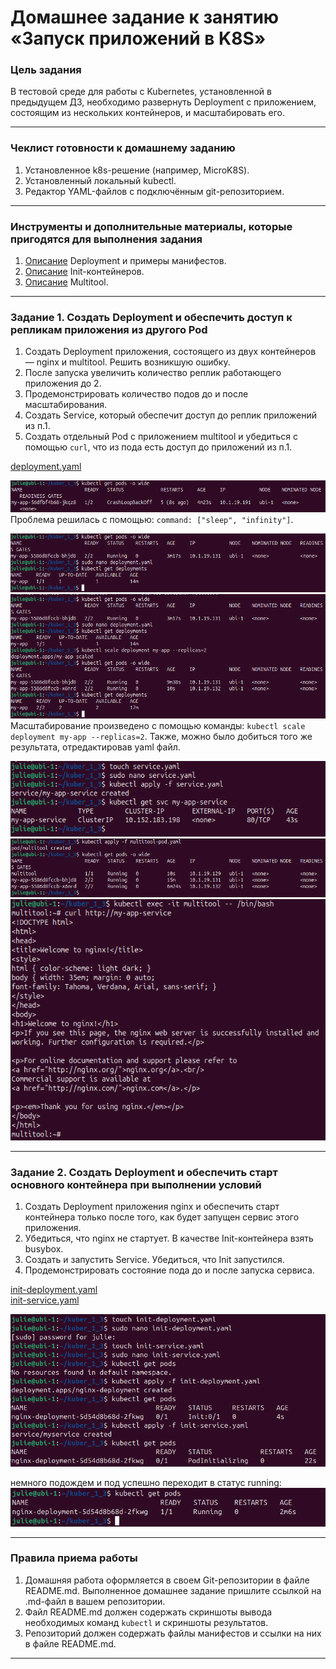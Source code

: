 # Домашнее задание к занятию «Запуск приложений в K8S»

### Цель задания

В тестовой среде для работы с Kubernetes, установленной в предыдущем ДЗ, необходимо развернуть Deployment с приложением, состоящим из нескольких контейнеров, и масштабировать его.

------

### Чеклист готовности к домашнему заданию

1. Установленное k8s-решение (например, MicroK8S).
2. Установленный локальный kubectl.
3. Редактор YAML-файлов с подключённым git-репозиторием.

------

### Инструменты и дополнительные материалы, которые пригодятся для выполнения задания

1. [Описание](https://kubernetes.io/docs/concepts/workloads/controllers/deployment/) Deployment и примеры манифестов.
2. [Описание](https://kubernetes.io/docs/concepts/workloads/pods/init-containers/) Init-контейнеров.
3. [Описание](https://github.com/wbitt/Network-MultiTool) Multitool.

------

### Задание 1. Создать Deployment и обеспечить доступ к репликам приложения из другого Pod

1. Создать Deployment приложения, состоящего из двух контейнеров — nginx и multitool. Решить возникшую ошибку.
2. После запуска увеличить количество реплик работающего приложения до 2.
3. Продемонстрировать количество подов до и после масштабирования.
4. Создать Service, который обеспечит доступ до реплик приложений из п.1.
5. Создать отдельный Pod с приложением multitool и убедиться с помощью `curl`, что из пода есть доступ до приложений из п.1.

[deployment.yaml](https://github.com/JulieJool/kuber-homeworks/blob/main/1.3/files/deployment.yaml)         

![](https://github.com/JulieJool/kuber-homeworks/blob/main/1.3/img/1.1.jpg)          
Проблема решилась с помощью: `command: ["sleep", "infinity"]`.

![](https://github.com/JulieJool/kuber-homeworks/blob/main/1.3/img/1.2.png)         
![](https://github.com/JulieJool/kuber-homeworks/blob/main/1.3/img/1.3.png)         
Масштабирование произведено с помощью команды: `kubectl scale deployment my-app --replicas=2`. Также, можно было добиться того же результата, отредактировав yaml файл.
 
![](https://github.com/JulieJool/kuber-homeworks/blob/main/1.3/img/1.4.png)        
![](https://github.com/JulieJool/kuber-homeworks/blob/main/1.3/img/1.5.png)     
![](https://github.com/JulieJool/kuber-homeworks/blob/main/1.3/img/1.6.png)     


------

### Задание 2. Создать Deployment и обеспечить старт основного контейнера при выполнении условий

1. Создать Deployment приложения nginx и обеспечить старт контейнера только после того, как будет запущен сервис этого приложения.
2. Убедиться, что nginx не стартует. В качестве Init-контейнера взять busybox.
3. Создать и запустить Service. Убедиться, что Init запустился.
4. Продемонстрировать состояние пода до и после запуска сервиса.

[init-deployment.yaml](https://github.com/JulieJool/kuber-homeworks/blob/main/1.3/files/init-deployment.yaml)  
[init-service.yaml](https://github.com/JulieJool/kuber-homeworks/blob/main/1.3/files/init-service.yaml)          

![](https://github.com/JulieJool/kuber-homeworks/blob/main/1.3/img/2.1.png)       

немного подождем и под успешно переходит в статус running:        
![](https://github.com/JulieJool/kuber-homeworks/blob/main/1.3/img/2.2.png)        


------

### Правила приема работы

1. Домашняя работа оформляется в своем Git-репозитории в файле README.md. Выполненное домашнее задание пришлите ссылкой на .md-файл в вашем репозитории.
2. Файл README.md должен содержать скриншоты вывода необходимых команд `kubectl` и скриншоты результатов.
3. Репозиторий должен содержать файлы манифестов и ссылки на них в файле README.md.

------
